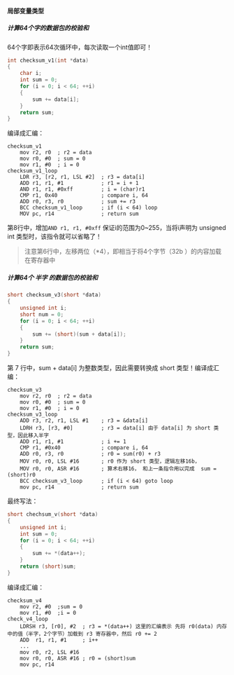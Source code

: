 #### 局部变量类型



##### 计算64个字的数据包的校验和

64个字即表示64次循环中，每次读取一个int值即可！

```c
int checksum_v1(int *data) 
{
    char i;
    int sum = 0;
    for (i = 0; i < 64; ++i) 
    {
        sum += data[i];
    }
    return sum;
}
```

编译成汇编：

```assembly
checksum_v1
	mov r2, r0  ; r2 = data
	mov r0, #0  ; sum = 0
	mov r1,	#0	; i = 0
checksum_v1_loop
	LDR r3, [r2, r1, LSL #2]  ; r3 = data[i]
	ADD r1, r1, #1			  ; r1 = i + 1
	AND r1, r1, #0xff		  ; i = (char)r1
	CMP r1, 0x40			  ; compare i, 64
	ADD r0, r3, r0			  ; sum += r3
	BCC checksum_v1_loop      ; if (i < 64) loop
	MOV pc, r14				  ; return sum
```

第8行中，增加`AND r1, r1, #0xff` 保证i的范围为0~255，当将i声明为 unsigned int 类型时，该指令就可以省略了！

> 注意第6行中，左移两位（*4），即相当于将4个字节（32b ）的内容加载在寄存器中



##### 计算64个 半字 的数据包的校验和

```c
short checksum_v3(short *data) 
{
    unsigned int i;
    short num = 0;
    for (i = 0; i < 64; ++i)
    {
        sum += (short)(sum + data[i]);
    }
    return sum;
}
```

第 7 行中，sum + data[i]  为整数类型，因此需要转换成 short 类型！编译成汇编：

```assembly
checksum_v3
	mov r2, r0  ; r2 = data
	mov r0, #0  ; sum = 0
	mov r1,	#0	; i = 0
checksum_v3_loop
	ADD r3, r2, r1, LSL #1    ; r3 = &data[i]
	LDRH r3, [r3, #0]		  ; r3 = data[i] 由于 data[i] 为 short 类型，因此移入半字
	ADD r1, r1, #1			  ; i += 1
	CMP r1, #0x40	          ; compare i, 64
	ADD r0, r3, r0			  ; r0 = sum(r0) + r3
	MOV r0, r0, LSL #16		  ; r0 作为 short 类型，逻辑左移16b，
	MOV r0, r0, ASR #16		  ; 算术右移16， 和上一条指令用以完成  sum = (short)r0
	BCC checksum_v3_loop	  ; if (i < 64) goto loop
	mov pc, r14				  ; return sum
```



最终写法：

```c
short chechsum_v(short *data)
{
    unsigned int i;
    int sum = 0;
    for (i = 0; i < 64; ++i)
    {
        sum += *(data++);
    }
    return (short)sum;
}
```

编译成汇编：

```assembly
checksum_v4
	mov r2, #0	;sum = 0
	mov r1, #0 	;i = 0
check_v4_loop
	LDRSH r3, [r0], #2	; r3 = *(data++) 这里的汇编表示 先将 r0(data) 内存中的值（半字，2个字节）加载到 r3 寄存器中，然后 r0 += 2
	ADD  r1, r1, #1		; i++
	...
	mov r0, r2, LSL #16
	mov r0, r0, ASR #16 ; r0 = (short)sum
	mov pc, r14
```





